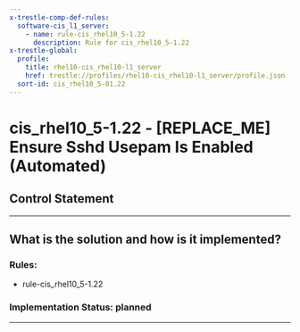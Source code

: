 ```yaml
---
x-trestle-comp-def-rules:
  software-cis_l1_server:
    - name: rule-cis_rhel10_5-1.22
      description: Rule for cis_rhel10_5-1.22
x-trestle-global:
  profile:
    title: rhel10-cis_rhel10-l1_server
    href: trestle://profiles/rhel10-cis_rhel10-l1_server/profile.json
  sort-id: cis_rhel10_5-01.22
---
```


# cis_rhel10_5-1.22 - \[REPLACE_ME\] Ensure Sshd Usepam Is Enabled (Automated)

## Control Statement

______________________________________________________________________

## What is the solution and how is it implemented?

<!-- For implementation status enter one of: implemented, partial, planned, alternative, not-applicable -->

<!-- Note that the list of rules under ### Rules: is read-only and changes will not be captured after assembly to JSON -->

<!-- Add control implementation description here for control: cis_rhel10_5-1.22 -->

### Rules:

  - rule-cis_rhel10_5-1.22

### Implementation Status: planned

______________________________________________________________________
